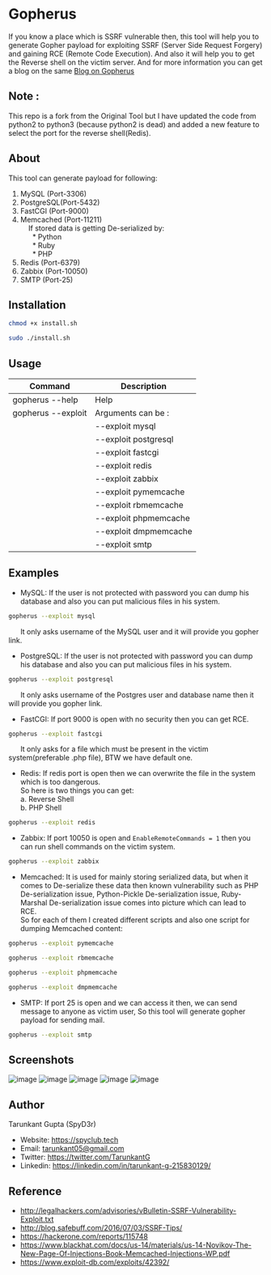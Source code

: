 # Gopherus
If you know a place which is SSRF vulnerable then, this tool will help you to generate Gopher payload for exploiting SSRF (Server Side Request Forgery) and gaining RCE (Remote Code Execution). And also it will help you to get the Reverse shell on the victim server. And for more 
information you can get a blog on the same [Blog on Gopherus](https://spyclub.tech/2018/08/14/2018-08-14-blog-on-gopherus/)

## Note :

This repo is a fork from the Original Tool but I have updated the code from python2 to python3 (because python2 is dead) and added a new feature to select the port for the reverse shell(Redis).

## About
This tool can generate payload for following:
1.  MySQL     (Port-3306)
2.  PostgreSQL(Port-5432)
3.  FastCGI   (Port-9000)
4.  Memcached (Port-11211)  
&nbsp;&nbsp;&nbsp;&nbsp;If stored data is getting De-serialized by: <br>
&nbsp;&nbsp;&nbsp;&nbsp;&nbsp;&nbsp;* Python <br>
&nbsp;&nbsp;&nbsp;&nbsp;&nbsp;&nbsp;* Ruby  <br>
&nbsp;&nbsp;&nbsp;&nbsp;&nbsp;&nbsp;* PHP   <br>
5.  Redis     (Port-6379)
6.  Zabbix    (Port-10050)
7.  SMTP      (Port-25)

## Installation
``` bash
chmod +x install.sh
```
```bash
sudo ./install.sh
```

## Usage
|        Command           |        Description             |
|--------------------------|--------------------------------|
|  gopherus --help         |          Help                  |
|  gopherus --exploit      |    Arguments can be  :         |
|                          |    --exploit mysql             |
|			   |    --exploit postgresql	    |
|                          |    --exploit fastcgi           |
|                          |    --exploit redis             |
|                          |    --exploit zabbix            |
|                          |    --exploit pymemcache        |
|                          |    --exploit rbmemcache        |
|                          |    --exploit phpmemcache       |
|                          |    --exploit dmpmemcache       |
|                          |    --exploit smtp              |
## Examples
* MySQL:  If the user is not protected with password you can dump his database and also you can put malicious files in his system.
```bash
gopherus --exploit mysql
```
&nbsp;&nbsp;&nbsp;&nbsp;&nbsp;&nbsp;It only asks username of the MySQL user and it will provide you gopher link.

* PostgreSQL: If the user is not protected with password you can dump his database and also you can put malicious files in his system.
```bash
gopherus --exploit postgresql
```
&nbsp;&nbsp;&nbsp;&nbsp;&nbsp;&nbsp;It only asks username of the Postgres user and database name then it will provide you gopher link.

* FastCGI:  If port 9000 is open with no security then you can get RCE.
```bash
gopherus --exploit fastcgi
```
&nbsp;&nbsp;&nbsp;&nbsp;&nbsp;&nbsp;It only asks for a file which must be present in the victim system(preferable .php file), BTW we have default one.

* Redis:  If redis port is open then we can overwrite the file in the system which is too dangerous.  
So here is two things you can get:<br>
    a.  Reverse Shell<br>
    b.  PHP Shell<br>
```bash
gopherus --exploit redis
```
* Zabbix: If port 10050 is open and `EnableRemoteCommands = 1` then you can run shell commands on the victim system.
```bash
gopherus --exploit zabbix
```
* Memcached:  It is used for mainly storing serialized data, but when it comes to De-serialize these data then known vulnerability such as PHP De-serialization issue, Python-Pickle De-serialization issue, Ruby-Marshal De-serialization issue comes into picture which can lead to RCE.  
So for each of them I created different scripts and also one script for dumping Memcached content:
```bash
gopherus --exploit pymemcache
```
```bash
gopherus --exploit rbmemcache
```
```bash
gopherus --exploit phpmemcache
```
```bash
gopherus --exploit dmpmemcache
```
* SMTP: If port 25 is open and we can access it then, we can send message to anyone as victim user, So this tool will generate gopher payload for sending mail.
```bash
gopherus --exploit smtp
```
## Screenshots
![image](./images/tool2.1.png)
![image](./images/tool2.0.png)
![image](./images/tool2.2.png)
![image](./images/tool2.3.png)
![image](./images/tool2.4.png)
## Author
Tarunkant Gupta (SpyD3r)
* Website: https://spyclub.tech
* Email:  tarunkant05@gmail.com
* Twitter:  https://twitter.com/TarunkantG
* Linkedin: https://linkedin.com/in/tarunkant-g-215830129/

## Reference
* http://legalhackers.com/advisories/vBulletin-SSRF-Vulnerability-Exploit.txt  
* http://blog.safebuff.com/2016/07/03/SSRF-Tips/
* https://hackerone.com/reports/115748
* https://www.blackhat.com/docs/us-14/materials/us-14-Novikov-The-New-Page-Of-Injections-Book-Memcached-Injections-WP.pdf
* https://www.exploit-db.com/exploits/42392/

